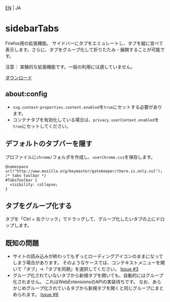 [EN](./README.md) | JA

# sidebarTabs

Firefox用の拡張機能。
サイドバーにタブをエミュレートし、タブを縦に並べて表示します。さらに、タブをグループ化して折りたたみ・展開することが可能です。

注意：
実験的な拡張機能です。一般の利用には適していません。

[ダウンロード](https://github.com/asamuzaK/sidebarTabs/tree/master/dist "sidebarTabs/dist at master · asamuzaK/sidebarTabs")

## about:config

* `svg.context-properties.content.enabled`を`true`にセットする必要があります。
* コンテナタブを有効化している場合は、`privacy.userContext.enabled`を`true`にセットしてください。

## デフォルトのタブバーを隠す

プロファイルに`chrome/`フォルダを作成し、`userChrome.css`を保存します。
```
@namespace url("http://www.mozilla.org/keymaster/gatekeeper/there.is.only.xul");
/* tabs toolbar */
#TabsToolbar {
  visibility: collapse;
}
```

## タブをグループ化する

タブを「Ctrl + 左クリック」でドラッグして、グループ化したいタブの上にドロップします。

## 既知の問題

* サイトの読み込みが終わってもずっとローディングアイコンのままになってしまう場合があります。
  そのようなケースでは、コンテキストメニューを開いて「タブ」→「タブを同期」を選択してください。
  [Issue #3](https://github.com/asamuzaK/sidebarTabs/issues/3 "Spinner icon not replaced even after complete in twitter.com · Issue #3 · asamuzaK/sidebarTabs")
* グループ化されていないタブから新規タブを開いても、自動的にはグループ化されません。
  これはWebExtensionsのAPIの実装待ちです。
  なお、あらかじめグループ化されているタブから新規タブを開くと同じグループにまとめられます。
  [Issue #6](https://github.com/asamuzaK/sidebarTabs/issues/6 "Automatically group tabs · Issue #6 · asamuzaK/sidebarTabs")

